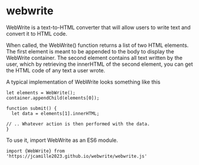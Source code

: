# webwrite
WebWrite is a text-to-HTML converter that will allow users to write text and convert it to HTML code.

When called, the WebWrite() function returns a list of two HTML elements. 
The first element is meant to be appended to the body to display the WebWrite container.
The second element contains all text written by the user, which by retrieving the innerHTML of the second element, you can get the HTML code of any text a user wrote.

A typical implementation of WebWrite looks something like this
```
let elements = WebWrite();
container.appendChild(elements[0]);

function submit() {
  let data = elements[1].innerHTML;

// .. Whatever action is then performed with the data.
}
```
To use it, import WebWrite as an ES6 module.
```
import {WebWrite} from 'https://jcamille2023.github.io/webwrite/webwrite.js'
```
